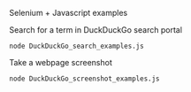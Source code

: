 Selenium + Javascript examples

Search for a term in DuckDuckGo search portal
```
node DuckDuckGo_search_examples.js 
```

Take a webpage screenshot
```
node DuckDuckGo_screenshot_examples.js
```